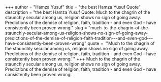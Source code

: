 +++
author = "Hamza Yusuf"
title = "the best Hamza Yusuf Quote"
description = "the best Hamza Yusuf Quote: Much to the chagrin of the staunchly secular among us, religion shows no sign of going away. Predictions of the demise of religion, faith, tradition - and even God - have consistently been proven wrong."
slug = "much-to-the-chagrin-of-the-staunchly-secular-among-us-religion-shows-no-sign-of-going-away-predictions-of-the-demise-of-religion-faith-tradition---and-even-god---have-consistently-been-proven-wrong"
quote = '''Much to the chagrin of the staunchly secular among us, religion shows no sign of going away. Predictions of the demise of religion, faith, tradition - and even God - have consistently been proven wrong.'''
+++
Much to the chagrin of the staunchly secular among us, religion shows no sign of going away. Predictions of the demise of religion, faith, tradition - and even God - have consistently been proven wrong.
